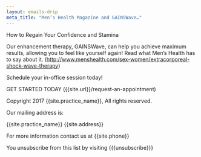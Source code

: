 ```yaml
---
layout: emails-drip
meta_title: "Men’s Health Magazine and GAINSWave…"
---
```


How to Regain Your Confidence and Stamina

Our enhancement therapy, GAINSWave, can help you achieve maximum results, allowing you to feel like yourself again! Read what Men’s Health has to say about it. (http://www.menshealth.com/sex-women/extracorporeal-shock-wave-therapy)

Schedule your in-office session today!

GET STARTED TODAY ({{site.url}}/request-an-appointment)



Copyright 2017 {{site.practice_name}}, All rights reserved.

Our mailing address is:

{{site.practice_name}}
{{site.address}}

For more information contact us at  {{site.phone}}


You unsubscribe from this list by visiting &#123;&#123;&#123;unsubscribe&#125;&#125;&#125;
